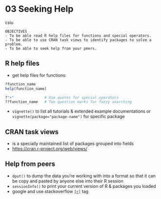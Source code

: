 # 03 Seeking Help
csiu  



```
OBJECTIVES
- To be able read R help files for functions and special operators.
- To be able to use CRAN task views to identify packages to solve a problem.
- To be able to seek help from your peers.
```

## R help files

- get help files for functions:


```r
?function_name
help(function_name)

?"+"              # Use quotes for special operators
??function_name   # Two question marks for fuzzy searching
```

- `vignette()` to list all tutorials & extended example documentations or `vignette(package="package-name")` for specific package

## CRAN task views

- is a specially maintained list of packages grouped into fields
- https://cran.r-project.org/web/views/

## Help from peers

- `dput()` to dump the data you’re working with into a format so that it can be copy and pasted by anyone else into their R session
- `sessionInfo()` to print your current version of R & packages you loaded
- google and use stackoverflow [`[r]`](https://stackoverflow.com/questions/tagged/r) tag
